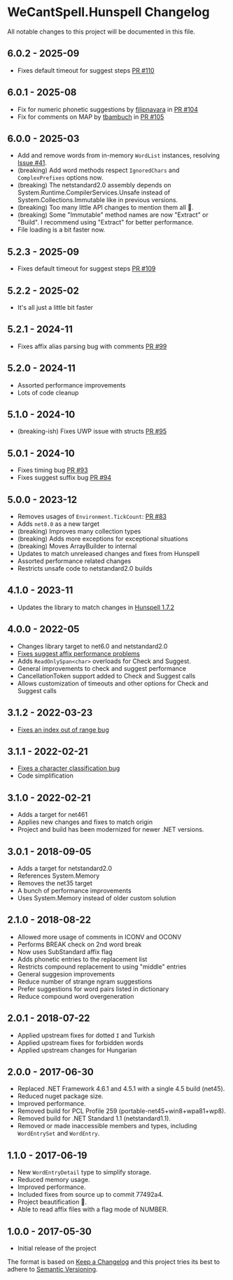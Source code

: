 # WeCantSpell.Hunspell Changelog

All notable changes to this project will be documented in this file.

## 6.0.2 - 2025-09

- Fixes default timeout for suggest steps [PR #110](https://github.com/aarondandy/WeCantSpell.Hunspell/pull/110)

## 6.0.1 - 2025-08

- Fix for numeric phonetic suggestions by [filipnavara](https://github.com/filipnavara) in [PR #104](https://github.com/aarondandy/WeCantSpell.Hunspell/pull/104)
- Fix for comments on MAP by [tbambuch](https://github.com/tbambuch) in [PR #105](https://github.com/aarondandy/WeCantSpell.Hunspell/pull/105)

## 6.0.0 - 2025-03

- Add and remove words from in-memory `WordList` instances, resolving [Issue #41](https://github.com/aarondandy/WeCantSpell.Hunspell/issues/41).
- (breaking) Add word methods respect `IgnoredChars` and `ComplexPrefixes` options now.
- (breaking) The netstandard2.0 assembly depends on System.Runtime.CompilerServices.Unsafe instead of System.Collections.Immutable like in previous versions.
- (breaking) Too many little API changes to mention them all 🤷.
- (breaking) Some "Immutable" method names are now "Extract" or "Build". I recommend using "Extract" for better performance.
- File loading is a bit faster now.

## 5.2.3 - 2025-09

- Fixes default timeout for suggest steps [PR #109](https://github.com/aarondandy/WeCantSpell.Hunspell/pull/109)

## 5.2.2 - 2025-02

- It's all just a little bit faster

## 5.2.1 - 2024-11

- Fixes affix alias parsing bug with comments [PR #99](https://github.com/aarondandy/WeCantSpell.Hunspell/pull/99)

## 5.2.0 - 2024-11

- Assorted performance improvements
- Lots of code cleanup

## 5.1.0 - 2024-10

- (breaking-ish) Fixes UWP issue with structs [PR #95](https://github.com/aarondandy/WeCantSpell.Hunspell/pull/95)

## 5.0.1 - 2024-10

- Fixes timing bug [PR #93](https://github.com/aarondandy/WeCantSpell.Hunspell/pull/93)
- Fixes suggest suffix bug [PR #94](https://github.com/aarondandy/WeCantSpell.Hunspell/pull/94)

## 5.0.0 - 2023-12

- Removes usages of `Environment.TickCount`: [PR #83](https://github.com/aarondandy/WeCantSpell.Hunspell/pull/83)
- Adds `net8.0` as a new target
- (breaking) Improves many collection types
- (breaking) Adds more exceptions for exceptional situations
- (breaking) Moves ArrayBuilder to internal
- Updates to match unreleased changes and fixes from Hunspell
- Assorted performance related changes
- Restricts unsafe code to netstandard2.0 builds

## 4.1.0 - 2023-11

- Updates the library to match changes in [Hunspell 1.7.2](https://github.com/hunspell/hunspell/releases/tag/v1.7.2)

## 4.0.0 - 2022-05

- Changes library target to net6.0 and netstandard2.0
- [Fixes suggest affix performance problems](https://github.com/aarondandy/WeCantSpell.Hunspell/issues/40)
- Adds `ReadOnlySpan<char>` overloads for Check and Suggest.
- General improvements to check and suggest performance
- CancellationToken support added to Check and Suggest calls
- Allows customization of timeouts and other options for Check and Suggest calls

## 3.1.2 - 2022-03-23

- [Fixes an index out of range bug](https://github.com/aarondandy/WeCantSpell.Hunspell/issues/71)

## 3.1.1 - 2022-02-21

- [Fixes a character classification bug](https://github.com/aarondandy/WeCantSpell.Hunspell/pull/54)
- Code simplification

## 3.1.0 - 2022-02-21

- Adds a target for net461
- Applies new changes and fixes to match origin
- Project and build has been modernized for newer .NET versions.

## 3.0.1 - 2018-09-05

- Adds a target for netstandard2.0
- References System.Memory
- Removes the net35 target
- A bunch of performance improvements
- Uses System.Memory instead of older custom solution

## 2.1.0 - 2018-08-22

- Allowed more usage of comments in ICONV and OCONV
- Performs BREAK check on 2nd word break
- Now uses SubStandard affix flag
- Adds phonetic entries to the replacement list
- Restricts compound replacement to using "middle" entries
- General suggesion improvements
- Reduce number of strange ngram suggestions
- Prefer suggestions for word pairs listed in dictionary
- Reduce compound word overgeneration

## 2.0.1 - 2018-07-22

- Applied upstream fixes for dotted `I` and Turkish
- Applied upstream fixes for forbidden words
- Applied upstream changes for Hungarian

## 2.0.0 - 2017-06-30

- Replaced .NET Framework 4.6.1 and 4.5.1 with a single 4.5 build (net45).
- Reduced nuget package size.
- Improved performance.
- Removed build for PCL Profile 259 (portable-net45+win8+wpa81+wp8).
- Removed build for .NET Standard 1.1 (netstandard1.1).
- Removed or made inaccessible members and types, including `WordEntrySet` and `WordEntry`.

## 1.1.0 - 2017-06-19

- New `WordEntryDetail` type to simplify storage.
- Reduced memory usage.
- Improved performance.
- Included fixes from source up to commit 77492a4.
- Project beautification 🐝.
- Able to read affix files with a flag mode of NUMBER.

## 1.0.0 - 2017-05-30

- Initial release of the project

The format is based on [Keep a Changelog](http://keepachangelog.com/) and this project tries its best to adhere to [Semantic Versioning](http://semver.org/).
